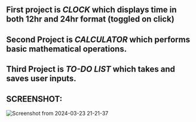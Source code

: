 ## First project is ***CLOCK*** which displays time in both 12hr and 24hr format (toggled on click)
## Second Project is ***CALCULATOR*** which performs basic mathematical operations.
## Third Project is ***TO-DO LIST*** which takes and saves user inputs.

## SCREENSHOT:
![Screenshot from 2024-03-23 21-21-37](https://github.com/likhithv76/Js-Intermediate/assets/132771198/28798f8c-5fca-4e0e-a865-9af56795b6f4)
